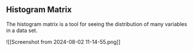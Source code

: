 ## Histogram Matrix
The histogram matrix is a tool for seeing the distribution of many variables in a data
set.
<!--⚠️Imgur upload failed, check dev console-->
![[Screenshot from 2024-08-02 11-14-55.png]]